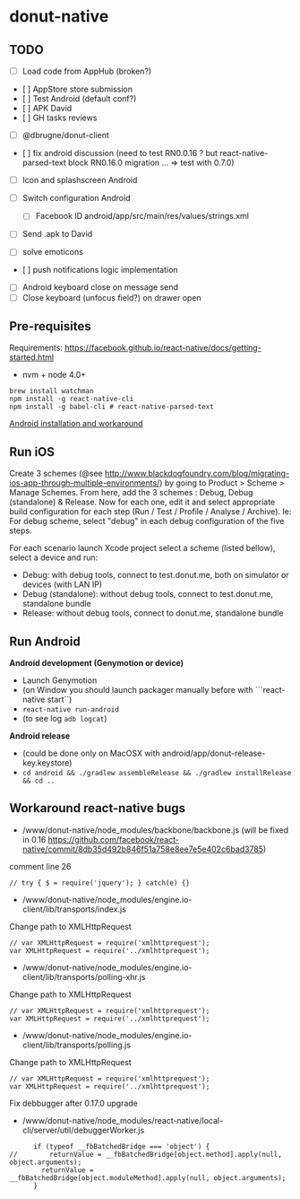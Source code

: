 # donut-native

## TODO

* [ ] Load code from AppHub (broken?)
* [ ] AppStore store submission
* [ ] Test Android (default conf?)
* [ ] APK David
* [ ] GH tasks reviews
* [ ] @dbrugne/donut-client

* [ ] fix android discussion (need to test RN0.0.16 ? but react-native-parsed-text block RN0.16.0 migration ... => test with 0.7.0)
* [ ] Icon and splashscreen Android
* [ ] Switch configuration Android
  - [ ] Facebook ID android/app/src/main/res/values/strings.xml
* [ ] Send .apk to David

* [ ] solve emoticons
* [ ] push notifications logic implementation
* [ ] Android keyboard close on message send
* [ ] Close keyboard (unfocus field?) on drawer open

## Pre-requisites

Requirements: https://facebook.github.io/react-native/docs/getting-started.html

* nvm + node 4.0+

```
brew install watchman
npm install -g react-native-cli
npm install -g babel-cli # react-native-parsed-text
```

[Android installation and workaround](./Android.md)

## Run iOS

Create 3 schemes (@see http://www.blackdogfoundry.com/blog/migrating-ios-app-through-multiple-environments/) by going to Product > Scheme > Manage Schemes.
From here, add the 3 schemes : Debug, Debug (standalone) & Release.
Now for each one, edit it and select appropriate build configuration for each step (Run / Test / Profile / Analyse / Archive).
Ie: For debug scheme, select "debug" in each debug configuration of the five steps.

For each scenario launch Xcode project select a scheme (listed bellow), select a device and run:

* Debug: with debug tools, connect to test.donut.me, both on simulator or devices (with LAN IP)
* Debug (standalone): without debug tools, connect to test.donut.me, standalone bundle
* Release: without debug tools, connect to donut.me, standalone bundle

## Run Android

**Android  development (Genymotion or device)**
* Launch Genymotion
* (on Window you should launch packager manually before with ```react-native start``)
* ```react-native run-android```
* (to see log ```adb logcat```)

**Android release**
* (could be done only on MacOSX with android/app/donut-release-key.keystore)
* ```cd android && ./gradlew assembleRelease && ./gradlew installRelease && cd ..```

## Workaround react-native bugs

- /www/donut-native/node_modules/backbone/backbone.js (will be fixed in 0.16 https://github.com/facebook/react-native/commit/8db35d492b846f51a758e8ee7e5e402c6bad3785)

comment line 26

```
// try { $ = require('jquery'); } catch(e) {}
```

- /www/donut-native/node_modules/engine.io-client/lib/transports/index.js

Change path to XMLHttpRequest

```
// var XMLHttpRequest = require('xmlhttprequest');
var XMLHttpRequest = require('../xmlhttprequest');
```
 
- /www/donut-native/node_modules/engine.io-client/lib/transports/polling-xhr.js

Change path to XMLHttpRequest

```
// var XMLHttpRequest = require('xmlhttprequest');
var XMLHttpRequest = require('../xmlhttprequest');
```

- /www/donut-native/node_modules/engine.io-client/lib/transports/polling.js

Change path to XMLHttpRequest

```
// var XMLHttpRequest = require('xmlhttprequest');
var XMLHttpRequest = require('../xmlhttprequest');
```

Fix debbugger after 0.17.0 upgrade

- /www/donut-native/node_modules/react-native/local-cli/server/util/debuggerWorker.js

```
      if (typeof __fbBatchedBridge === 'object') {
//        returnValue = __fbBatchedBridge[object.method].apply(null, object.arguments);
        returnValue = __fbBatchedBridge[object.moduleMethod].apply(null, object.arguments);
      }
```
